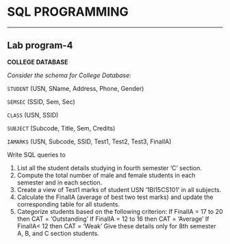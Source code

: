 # SQL PROGRAMMING
___

## Lab program-4

**COLLEGE DATABASE**

_Consider the schema for College Database:_

`STUDENT` (USN, SName, Address, Phone, Gender) 

`SEMSEC` (SSID, Sem, Sec) 

`CLASS` (USN, SSID)

`SUBJECT` (Subcode, Title, Sem, Credits)

`IAMARKS` (USN, Subcode, SSID, Test1, Test2, Test3, FinalIA)

Write SQL queries to
1. List all the student details studying in fourth semester ‘C’ section.
2. Compute the total number of male and female students in each semester and in each 
section.
3. Create a view of Test1 marks of student USN ‘1BI15CS101’ in all subjects.
4. Calculate the FinalIA (average of best two test marks) and update the 
corresponding table for all students.
5. Categorize students based on the following criterion: If
FinalIA = 17 to 20 then CAT = ‘Outstanding’ 
If FinalIA = 12 to 16 then CAT = ‘Average’ If 
FinalIA< 12 then CAT = ‘Weak’
Give these details only for 8th semester A, B, and C section students.
